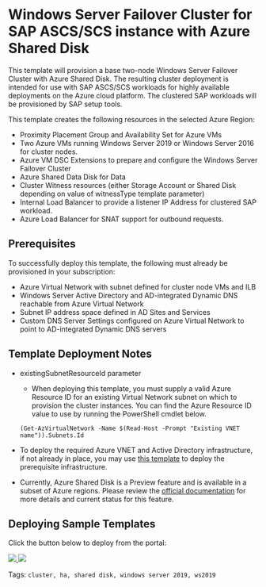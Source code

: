 ﻿# Windows Server Failover Cluster for SAP ASCS/SCS instance with Azure Shared Disk
This template will provision a base two-node Windows Server Failover Cluster with Azure Shared Disk. The resulting cluster deployment is intended for use with SAP ASCS/SCS workloads for highly available deployments on the Azure cloud platform. The clustered SAP workloads will be provisioned by SAP setup tools.

This template creates the following resources in the selected Azure Region:

+	Proximity Placement Group and Availability Set for Azure VMs
+   Two Azure VMs running Windows Server 2019 or Windows Server 2016 for cluster nodes.
+   Azure VM DSC Extensions to prepare and configure the Windows Server Failover Cluster
+   Azure Shared Data Disk for Data 
+   Cluster Witness resources (either Storage Account or Shared Disk depending on value of witnessType template parameter)
+   Internal Load Balancer to provide a listener IP Address for clustered SAP workload.
+   Azure Load Balancer for SNAT support for outbound requests.

## Prerequisites

To successfully deploy this template, the following must already be provisioned in your subscription:

+   Azure Virtual Network with subnet defined for cluster node VMs and ILB
+   Windows Server Active Directory and AD-integrated Dynamic DNS reachable from Azure Virtual Network
+   Subnet IP address space defined in AD Sites and Services
+   Custom DNS Server Settings configured on Azure Virtual Network to point to AD-integrated Dynamic DNS servers

## Template Deployment Notes

+ existingSubnetResourceId parameter
    + When deploying this template, you must supply a valid Azure Resource ID for an existing Virtual Network subnet on which to provision the cluster instances.  You can find the Azure Resource ID value to use by running the PowerShell cmdlet below.

    `(Get-AzVirtualNetwork -Name $(Read-Host -Prompt "Existing VNET name")).Subnets.Id`

+ To deploy the required Azure VNET and Active Directory infrastructure, if not already in place, you may use <a href="https://github.com/Azure/azure-quickstart-templates/tree/master/application-workloads/active-directory/active-directory-new-domain-ha-2-dc-zones">this template</a> to deploy the prerequisite infrastructure. 

+   Currently, Azure Shared Disk is a Preview feature and is available in a subset of Azure regions. Please review the <a href="https://docs.microsoft.com/en-us/azure/virtual-machines/windows/disks-shared-enable">official documentation</a> for more details and current status for this feature.

## Deploying Sample Templates

Click the button below to deploy from the portal:

<a href="https://portal.azure.com/#create/Microsoft.Template/uri/https%3A%2F%2Fraw.githubusercontent.com%2Frobotechredmond%2F301-shared-disk-sap%2Fmaster%2Fazuredeploy.json" target="_blank">
    <img src="http://azuredeploy.net/deploybutton.png"/>
</a>
<a href="http://armviz.io/#/?load=https%3A%2F%2Fraw.githubusercontent.com%2Frobotechredmond%2F301-shared-disk-sap%2Fmaster%2Fazuredeploy.json" target="_blank">
    <img src="http://armviz.io/visualizebutton.png"/>
</a>

Tags: ``cluster, ha, shared disk, windows server 2019, ws2019``
